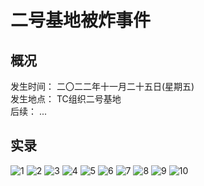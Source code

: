 # 二号基地被炸事件

## 概况
发生时间： 二〇二二年十一月二十五日(星期五)  
发生地点： TC组织二号基地  
后续： ...

## 实录
![1](https://voidtech.cn/i/2022/11/26/2d94ri.png)
![2](https://voidtech.cn/i/2022/11/26/2d9h67.png)
![3](https://voidtech.cn/i/2022/11/26/2d9jtj.png)
![4](https://voidtech.cn/i/2022/11/26/2d9lgi.png)
![5](https://voidtech.cn/i/2022/11/26/2d9qqi.png)
![6](https://voidtech.cn/i/2022/11/26/2da0tb.png)
![7](https://voidtech.cn/i/2022/11/26/2da9xt.png)
![8](https://voidtech.cn/i/2022/11/26/2dajxd.png)
![9](https://voidtech.cn/i/2022/11/26/2dalas.png)
![10](https://voidtech.cn/i/2022/11/26/2daned.png)

